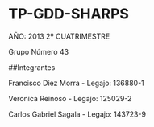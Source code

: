 # TP-GDD-SHARPS 
AÑO: 2013 2º CUATRIMESTRE

Grupo Número 43

##Integrantes				  

Francisco Diez Morra - Legajo: 136880-1

Veronica Reinoso - Legajo: 125029-2

Carlos Gabriel Sagala -	Legajo: 143723-9
